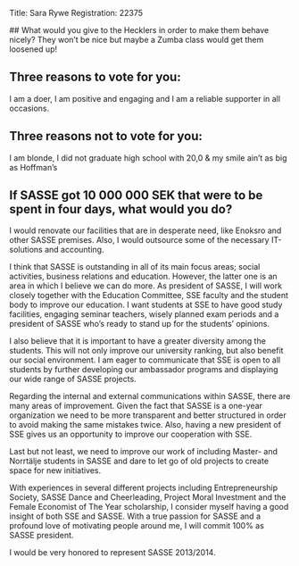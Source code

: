 Title: Sara Rywe
Registration: 22375

<section class="well" markdown="1">
## What would you give to the Hecklers in order to make them behave nicely?
They won’t be nice but maybe a Zumba class would get them loosened up!

## Three reasons to vote for you:
I am a doer, I am positive and engaging and I am a reliable supporter in all occasions.

## Three reasons not to vote for you:
I am blonde, I did not graduate high school with 20,0 & my smile ain’t as big as Hoffman’s

## If SASSE got 10 000 000 SEK that were to be spent in four days, what would you do?
I would renovate our facilities that are in desperate need, like Enoksro and other SASSE premises. Also, I would outsource some of the necessary IT-solutions and accounting.
</section>

I think that SASSE is outstanding in all of its main focus areas; social activities, business relations and education. However, the latter one is an area in which I believe we can do more. As president of SASSE, I will work closely together with the Education Committee, SSE faculty and the student body to improve our education. I want students at SSE to have good study facilities, engaging seminar teachers, wisely planned exam periods and a president of SASSE who’s ready to stand up for the students’ opinions.

I also believe that it is important to have a greater diversity among the students. This will not only improve our university ranking, but also benefit our social environment. I am eager to communicate that SSE is open to all students by further developing our ambassador programs and displaying our wide range of SASSE projects.

Regarding the internal and external communications within SASSE, there are many areas of improvement. Given the fact that SASSE is a one-year organization we need to be more transparent and better structured in order to avoid making the same mistakes twice. Also, having a new president of SSE gives us an opportunity to improve our cooperation with SSE.

Last but not least, we need to improve our work of including Master- and Norrtälje students in SASSE and dare to let go of old projects to create space for new initiatives.

With experiences in several different projects including Entrepreneurship Society, SASSE Dance and Cheerleading, Project Moral Investment and the Female Economist of The Year scholarship, I consider myself having a good insight of both SSE and SASSE. With a true passion for SASSE and a profound love of motivating people around me, I will commit 100% as SASSE president.

I would be very honored to represent SASSE 2013/2014.
